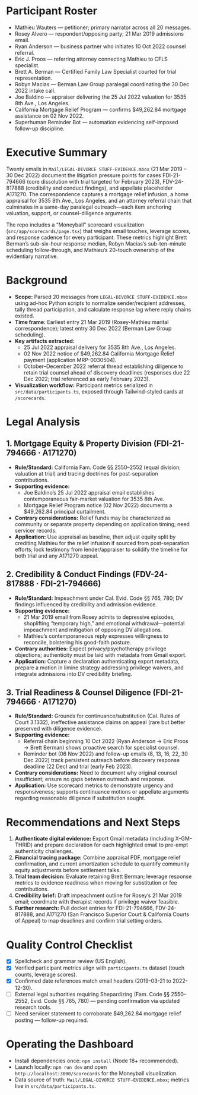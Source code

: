 # Participant Roster
- Mathieu Wauters — petitioner; primary narrator across all 20 messages.
- Rosey Alvero — respondent/opposing party; 21 Mar 2019 admissions email.
- Ryan Anderson — business partner who initiates 10 Oct 2022 counsel referral.
- Eric J. Proos — referring attorney connecting Mathieu to CFLS specialist.
- Brett A. Berman — Certified Family Law Specialist courted for trial representation.
- Robyn Macias — Berman Law Group paralegal coordinating the 30 Dec 2022 intake call.
- Joe Baldino — appraiser delivering the 25 Jul 2022 valuation for 3535 8th Ave., Los Angeles.
- California Mortgage Relief Program — confirms $49,262.84 mortgage assistance on 02 Nov 2022.
- Superhuman Reminder Bot — automation evidencing self-imposed follow-up discipline.

# Executive Summary
Twenty emails in `Mail/LEGAL-DIVORCE STUFF-EVIDENCE.mbox` (21 Mar 2019 – 30 Dec 2022) document the litigation pressure points for cases FDI-21-794666 (core dissolution with trial targeted for February 2023), FDV-24-817888 (credibility and conduct findings), and appellate placeholder A171270. The correspondence captures a mortgage relief infusion, a home appraisal for 3535 8th Ave., Los Angeles, and an attorney referral chain that culminates in a same-day paralegal outreach—each item anchoring valuation, support, or counsel-diligence arguments.

The repo includes a “Moneyball” scorecard visualization (`src/app/scorecards/page.tsx`) that weighs email touches, leverage scores, and response cadence for every participant. These metrics highlight Brett Berman’s sub-six-hour response median, Robyn Macias’s sub-ten-minute scheduling follow-through, and Mathieu’s 20-touch ownership of the evidentiary narrative.

# Background
- **Scope:** Parsed 20 messages from `LEGAL-DIVORCE STUFF-EVIDENCE.mbox` using ad-hoc Python scripts to normalize sender/recipient addresses, tally thread participation, and calculate response lag where reply chains existed.
- **Time frame:** Earliest entry 21 Mar 2019 (Rosey-Mathieu marital correspondence); latest entry 30 Dec 2022 (Berman Law Group scheduling).
- **Key artifacts extracted:**  
  - 25 Jul 2022 appraisal delivery for 3535 8th Ave., Los Angeles.  
  - 02 Nov 2022 notice of $49,262.84 California Mortgage Relief payment (application MRP-0030504).  
  - October–December 2022 referral thread establishing diligence to retain trial counsel ahead of discovery deadlines (responses due 22 Dec 2022; trial referenced as early February 2023).
- **Visualization workflow:** Participant metrics serialized in `src/data/participants.ts`, exposed through Tailwind-styled cards at `/scorecards`.

# Legal Analysis
## 1. Mortgage Equity & Property Division (FDI-21-794666 · A171270)
- **Rule/Standard:** California Fam. Code §§ 2550–2552 (equal division; valuation at trial) and tracing doctrines for post-separation contributions.  
- **Supporting evidence:**  
  - Joe Baldino’s 25 Jul 2022 appraisal email establishes contemporaneous fair-market valuation for 3535 8th Ave.  
  - Mortgage Relief Program notice (02 Nov 2022) documents a $49,262.84 principal curtailment.  
- **Contrary considerations:** Relief funds may be characterized as community or separate property depending on application timing; need servicer records.  
- **Application:** Use appraisal as baseline, then adjust equity split by crediting Mathieu for the relief infusion if sourced from post-separation efforts; lock testimony from lender/appraiser to solidify the timeline for both trial and any A171270 appeal.

## 2. Credibility & Conduct Findings (FDV-24-817888 · FDI-21-794666)
- **Rule/Standard:** Impeachment under Cal. Evid. Code §§ 765, 780; DV findings influenced by credibility and admission evidence.  
- **Supporting evidence:**  
  - 21 Mar 2019 email from Rosey admits to depressive episodes, shoplifting “temporary high,” and emotional withdrawal—potential impeachment and mitigation of opposing DV allegations.  
  - Mathieu’s contemporaneous reply expresses willingness to reconcile, bolstering his good-faith posture.  
- **Contrary authorities:** Expect privacy/psychotherapy privilege objections; authenticity must be laid with metadata from Gmail export.  
- **Application:** Capture a declaration authenticating export metadata, prepare a motion in limine strategy addressing privilege waivers, and integrate admissions into DV credibility briefing.

## 3. Trial Readiness & Counsel Diligence (FDI-21-794666 · A171270)
- **Rule/Standard:** Grounds for continuance/substitution (Cal. Rules of Court 3.1332), ineffective assistance claims on appeal (rare but better preserved with diligence evidence).  
- **Supporting evidence:**  
  - Referral chain beginning 10 Oct 2022 (Ryan Anderson → Eric Proos → Brett Berman) shows proactive search for specialist counsel.  
  - Reminder bot (06 Nov 2022) and follow-up emails (8, 13, 16, 22, 30 Dec 2022) track persistent outreach before discovery response deadline (22 Dec) and trial (early Feb 2023).  
- **Contrary considerations:** Need to document why original counsel insufficient; ensure no gaps between outreach and response.  
- **Application:** Use scorecard metrics to demonstrate urgency and responsiveness; supports continuance motions or appellate arguments regarding reasonable diligence if substitution sought.

# Recommendations and Next Steps
1. **Authenticate digital evidence:** Export Gmail metadata (including X-GM-THRID) and prepare declaration for each highlighted email to pre-empt authenticity challenges.  
2. **Financial tracing package:** Combine appraisal PDF, mortgage relief confirmation, and current amortization schedule to quantify community equity adjustments before settlement talks.  
3. **Trial team decision:** Evaluate retaining Brett Berman; leverage response metrics to evidence readiness when moving for substitution or fee contributions.  
4. **Credibility brief:** Draft impeachment outline for Rosey’s 21 Mar 2019 email; coordinate with therapist records if privilege waiver feasible.  
5. **Further research:** Pull docket entries for FDI-21-794666, FDV-24-817888, and A171270 (San Francisco Superior Court & California Courts of Appeal) to map deadlines and confirm trial setting orders.

# Quality Control Checklist
- [x] Spellcheck and grammar review (US English).  
- [x] Verified participant metrics align with `participants.ts` dataset (touch counts, leverage scores).  
- [x] Confirmed date references match email headers (2019-03-21 to 2022-12-30).  
- [ ] External legal authorities requiring Shepardizing (Fam. Code §§ 2550–2552, Evid. Code §§ 765, 780) — pending confirmation via updated research tools.  
- [ ] Need servicer statement to corroborate $49,262.84 mortgage relief posting — follow-up required.

# Operating the Dashboard
- Install dependencies once: `npm install` (Node 18+ recommended).  
- Launch locally: `npm run dev` and open `http://localhost:3000/scorecards` for the Moneyball visualization.  
- Data source of truth: `Mail/LEGAL-DIVORCE STUFF-EVIDENCE.mbox`; metrics live in `src/data/participants.ts`.
